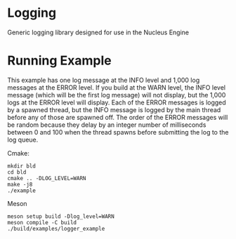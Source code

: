 # Logging
Generic logging library designed for use in the Nucleus Engine

# Running Example
This example has one log message at the INFO level and 1,000 log messages at the ERROR level.
If you build at the WARN level, the INFO level message (which will be the first log message)
will not display, but the 1,000 logs at the ERROR level will display. Each of the ERROR messages
is logged by a spawned thread, but the INFO message is logged by the main thread before any of
those are spawned off. The order of the ERROR messages will be random because they delay by
an integer number of milliseconds between 0 and 100 when the thread spawns before submitting
the log to the log queue.

Cmake:
```
mkdir bld
cd bld
cmake .. -DLOG_LEVEL=WARN
make -j8
./example
```

Meson
```
meson setup build -Dlog_level=WARN
meson compile -C build
./build/examples/logger_example
```
